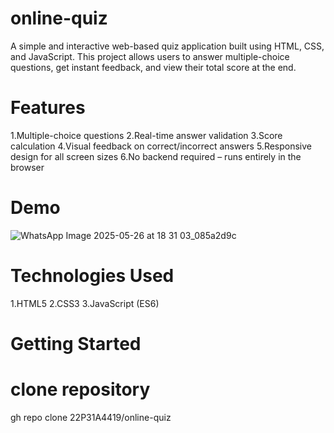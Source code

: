 # online-quiz
A simple and interactive web-based quiz application built using HTML, CSS, and JavaScript. This project allows users to answer multiple-choice questions, get instant feedback, and view their total score at the end.
# Features
1.Multiple-choice questions
2.Real-time answer validation
3.Score calculation
4.Visual feedback on correct/incorrect answers
5.Responsive design for all screen sizes
6.No backend required – runs entirely in the browser
# Demo
![WhatsApp Image 2025-05-26 at 18 31 03_085a2d9c](https://github.com/user-attachments/assets/92661cd8-ac9a-49fd-9dcb-b483988d6d88)


# Technologies Used
1.HTML5
2.CSS3
3.JavaScript (ES6)
# Getting Started
# clone repository
gh repo clone 22P31A4419/online-quiz



